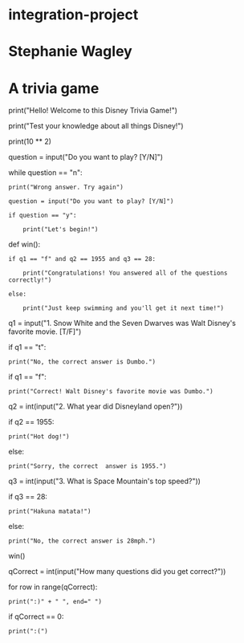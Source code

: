 # integration-project

# Stephanie Wagley
# A trivia game

print("Hello! Welcome to this Disney Trivia Game!")

print("Test your knowledge about all things Disney!")

print(10 ** 2)


question = input("Do you want to play? [Y/N]")

while question == "n":
    
    print("Wrong answer. Try again")
    
    question = input("Do you want to play? [Y/N]")
    
    if question == "y":
    
        print("Let's begin!")

def win():
    
    if q1 == "f" and q2 == 1955 and q3 == 28:
    
        print("Congratulations! You answered all of the questions correctly!")
    
    else:
        
        print("Just keep swimming and you'll get it next time!")



q1 = input("1. Snow White and the Seven Dwarves was Walt Disney's favorite movie. [T/F]")

if q1 == "t":
    
    print("No, the correct answer is Dumbo.")

if q1 == "f":
    
    print("Correct! Walt Disney's favorite movie was Dumbo.")


q2 = int(input("2. What year did Disneyland open?"))

if q2 == 1955:
    
    print("Hot dog!")

else:
    
    print("Sorry, the correct  answer is 1955.")

q3 = int(input("3. What is Space Mountain's top speed?"))

if q3 == 28:
    
    print("Hakuna matata!")

else:
    
    print("No, the correct answer is 28mph.")


win()

qCorrect = int(input("How many questions did you get correct?"))

for row in range(qCorrect):
    
    print(":)" + " ", end=" ")

if qCorrect == 0:
    
    print(":(")
